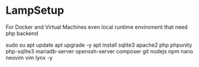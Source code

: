 # LampSetup
For Docker and Virtual Machines even local runtime enviroment that need php backend

  sudo su
  apt update
  apt upgrade -y
  apt install sqlite3 apache2 php phpunity php-sqlite3 mariadb-server openssh-server composer git nodejs npm nano neovim vim lynx -y 
